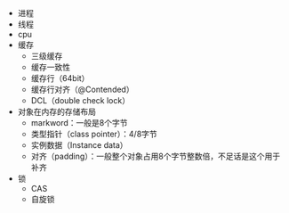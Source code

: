 - 进程
- 线程
- cpu
- 缓存
  - 三级缓存
  - 缓存一致性
  - 缓存行（64bit）
  - 缓存行对齐（@Contended）
  - DCL（double check lock）
- 对象在内存的存储布局
  - markword：一般是8个字节
  - 类型指针（class pointer）：4/8字节
  - 实例数据（Instance data）
  - 对齐（padding）：一般整个对象占用8个字节整数倍，不足话是这个用于补齐
- 锁
  - CAS
  - 自旋锁
